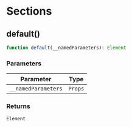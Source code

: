 # Sections

## default()

```ts
function default(__namedParameters): Element
```

### Parameters

| Parameter | Type |
| ------ | ------ |
| `__namedParameters` | `Props` |

### Returns

`Element`
